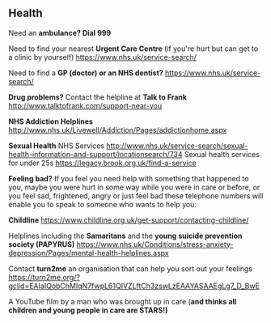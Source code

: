 ## Health

Need an **ambulance?  Dial 999**

Need to find your nearest **Urgent Care Centre** (if you're hurt but can get to a clinic by yourself)
https://www.nhs.uk/service-search/


Need to find a **GP (doctor) or an NHS dentist?**
https://www.nhs.uk/service-search/


**Drug problems?**
Contact the helpline at **Talk to Frank** 
   http://www.talktofrank.com/support-near-you

**NHS Addiction Helplines**
  http://www.nhs.uk/Livewell/Addiction/Pages/addictionhome.aspx




**Sexual Health**
NHS Services
    http://www.nhs.uk/service-search/sexual-health-information-and-support/locationsearch/734
Sexual health services for under 25s
     https://legacy.brook.org.uk/find-a-service
 
 
 
 

**Feeling bad?**
If you feel you need help with something that happened to you, maybe you were hurt in some way while you were in care or before, or you feel sad, frightened, angry or just feel bad these telephone numbers will enable you to speak to someone who wants to help you:

**Childline**
https://www.childline.org.uk/get-support/contacting-childline/

Helplines including the **Samaritans** and the **young suicide prevention society (PAPYRUS)**
https://www.nhs.uk/Conditions/stress-anxiety-depression/Pages/mental-health-helplines.aspx

Contact **turn2me** an organisation that can help you sort out your feelings
https://turn2me.org/?gclid=EAIaIQobChMIqN7fwpL61QIVZLftCh3zswLzEAAYASAAEgLg7_D_BwE



A YouTube film by a man who was brought up in care (**and thinks all children and young people in care are STARS!)**
